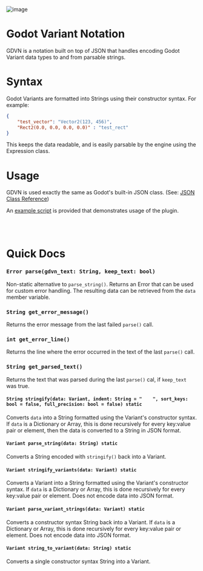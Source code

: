![image](https://github.com/NiceDuckGames/GDVN/assets/69459114/cd67821d-8b3a-409f-93ed-c3715a1e251d)


# Godot Variant Notation

GDVN is a notation built on top of JSON that handles encoding Godot Variant data types to and from parsable strings.

# Syntax

Godot Variants are formatted into Strings using their constructor syntax. For example:

```json
{
    "test_vector": "Vector2(123, 456)",
    "Rect2(0.0, 0.0, 0.0, 0.0)" : "test_rect" 
}
```

This keeps the data readable, and is easily parsable by the engine using the Expression class.

# Usage

GDVN is used exactly the same as Godot's built-in JSON class. (See: [JSON Class Reference](https://docs.godotengine.org/en/stable/classes/class_json.html))

An [example script](https://github.com/NiceDuckGames/GDVN/blob/main/gdvn/example.gd) is provided that demonstrates usage of the plugin.


<br>
<br>
  
# Quick Docs

### `Error parse(gdvn_text: String, keep_text: bool)`
Non-static alternative to `parse_string()`. Returns an Error that can be used for custom error handling. The resulting data can be retrieved from the `data` member variable.

### `String get_error_message()`
Returns the error message from the last failed `parse()` call.

### `int get_error_line()`
Returns the line where the error occurred in the text of the last `parse()` call.

### `String get_parsed_text()`
Returns the text that was parsed during the last `parse()` cal, if `keep_text` was true.

#### `String stringify(data: Variant, indent: String = "    ", sort_keys: bool = false, full_precision: bool = false) static`
Converts `data` into a String formatted using the Variant's constructor syntax. If `data` is a Dictionary or Array, this is done recursively for every key:value pair or element, then the data is converted to a String in JSON format.

#### `Variant parse_string(data: String) static`
Converts a String encoded with `stringify()` back into a Variant.

#### `Variant stringify_variants(data: Variant) static`
Converts a Variant into a String formatted using the Variant's constructor syntax. If `data` is a Dictionary or Array, this is done recursively for every key:value pair or element. Does not encode data into JSON format.

#### `Variant parse_variant_strings(data: Variant) static`
Converts a constructor syntax String back into a Variant. If `data` is a Dictionary or Array, this is done recursively for every key:value pair or element. Does not encode data into JSON format.

#### `Variant string_to_variant(data: String) static`
Converts a single constructor syntax String into a Variant.
